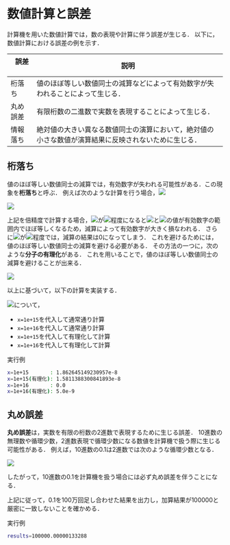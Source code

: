 # 数値計算と誤差
計算機を用いた数値計算では，数の表現や計算に伴う誤差が生じる．
以下に，数値計算における誤差の例を示す．

|&nbsp;  誤差 &nbsp;&nbsp;&nbsp;&nbsp;&nbsp;| 説明                                                                                                 |
|---------|------------------------------------------------------------------------------------------------------|
| 桁落ち   | 値のほぼ等しい数値同士の減算などによって有効数字が失われることによって生じる．                       |
| 丸め誤差| 有限桁数の二進数で実数を表現することによって生じる．                                                 |
| 情報落ち | 絶対値の大きい異なる数値同士の演算において，絶対値の小さな数値が演算結果に反映されないために生じる． |

## 桁落ち
値のほぼ等しい数値同士の減算では，有効数字が失われる可能性がある．この現象を**桁落ち**と呼ぶ．
例えば次のような計算を行う場合，<img src="https://latex.codecogs.com/gif.latex?x">

<img src="https://latex.codecogs.com/gif.latex?\sqrt{x+1}-\sqrt{x}">

上記を倍精度で計算する場合，<img src="https://latex.codecogs.com/gif.latex?x">が<img src="https://latex.codecogs.com/gif.latex?10^{15}">程度になると<img src="https://latex.codecogs.com/gif.latex?\sqrt{x+1}">と<img src="https://latex.codecogs.com/gif.latex?\sqrt{x}">の値が有効数字の範囲内でほぼ等しくなるため，減算によって有効数字が大きく損なわれる．
さらに<img src="https://latex.codecogs.com/gif.latex?x">が<img src="https://latex.codecogs.com/gif.latex?10^{16}">程度では，減算の結果は0になってしまう．
これを避けるためには，値のほぼ等しい数値同士の減算を避ける必要がある．
その方法の一つに，次のような**分子の有理化**がある．
これを用いることで，値のほぼ等しい数値同士の減算を避けることが出来る．

<img src="https://latex.codecogs.com/gif.latex?\sqrt{x+1}-\sqrt{x}=(\sqrt{x+1}-\sqrt{x})\frac{\sqrt{x+1}+\sqrt{x}}{\sqrt{x+1}+\sqrt{x}}\\=\frac{1}{\sqrt{x+1}+\sqrt{x}}">

以上に基づいて，以下の計算を実装する．

<img src="https://latex.codecogs.com/gif.latex?\sqrt{x+1}-\sqrt{x}">について，

* ```x=1e+15```を代入して通常通り計算
* ```x=1e+16```を代入して通常通り計算
* ```x=1e+15```を代入して有理化して計算
* ```x=1e+16```を代入して有理化して計算

実行例
```bash
x=1e+15       : 1.862645149230957e-8
x=1e+15(有理化): 1.5811388300841893e-8
x=1e+16       : 0.0
x=1e+16(有理化): 5.0e-9
```

## 丸め誤差
**丸め誤差**は，実数を有限の桁数の2進数で表現するために生じる誤差．
10進数の無理数や循環少数，2進数表現で循環少数になる数値を計算機で扱う際に生じる可能性がある．
例えば，10進数の0.1は2進数では次のような循環少数となる．

<img src="https://latex.codecogs.com/gif.latex?(0.1)_{10}=(0.0001100110011\cdots)_2">

したがって，10進数の0.1を計算機を扱う場合には必ず丸め誤差を伴うことになる．

上記に従って，0.1を100万回足し合わせた結果を出力し，加算結果が100000と厳密に一致しないことを確かめる．

実行例
```bash
results=100000.00000133288
```